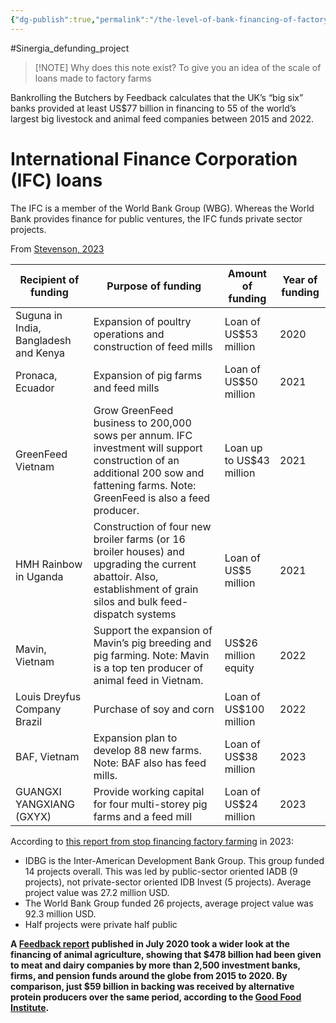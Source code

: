 ```yaml
---
{"dg-publish":true,"permalink":"/the-level-of-bank-financing-of-factory-farming/","tags":["financial_activism"],"created":"2025-03-18T11:23:15.558+00:00","updated":"2025-10-10T23:34:29.265+01:00"}
---
```


#Sinergia_defunding_project 


> [!NOTE] Why does this note exist?
> To give you an idea of the scale of loans made to factory farms


Bankrolling the Butchers by Feedback calculates that the UK’s “big six” banks provided at least US$77 billion in financing to 55 of the world’s largest big livestock and animal feed companies between 2015 and 2022.

# International Finance Corporation (IFC) loans
The IFC is a member of the World Bank Group (WBG). Whereas the World Bank provides finance for public ventures, the IFC funds private sector projects.

From [Stevenson, 2023](https://scholar.google.com/scholar_url?url=https://library.oapen.org/bitstream/handle/20.500.12657/93134/1/9781040152546.pdf%23page%3D224&hl=en&sa=T&oi=gsb-ggp&ct=res&cd=0&d=10624121865266121480&ei=_6DZZ774M5uw6rQP27yHsAU&scisig=AFWwaeYAy5B89E0WimPNYTewwVbv)

| Recipient of funding                  | Purpose of funding                                                                                                                                                                 | Amount of funding        | Year of funding |
| ------------------------------------- | ---------------------------------------------------------------------------------------------------------------------------------------------------------------------------------- | ------------------------ | --------------- |
| Suguna in India, Bangladesh and Kenya | Expansion of poultry operations and construction of feed mills                                                                                                                     | Loan of US$53 million    | 2020            |
| Pronaca, Ecuador                      | Expansion of pig farms and feed mills                                                                                                                                              | Loan of US$50 million    | 2021            |
| GreenFeed Vietnam                     | Grow GreenFeed business to 200,000 sows per annum. IFC investment will support construction of an additional 200 sow and fattening farms. Note: GreenFeed is also a feed producer. | Loan up to US$43 million | 2021            |
| HMH Rainbow in Uganda                 | Construction of four new broiler farms (or 16 broiler houses) and upgrading the current abattoir. Also, establishment of grain silos and bulk feed-dispatch systems                | Loan of US$5 million     | 2021            |
| Mavin, Vietnam                        | Support the expansion of Mavin’s pig breeding and pig farming. Note: Mavin is a top ten producer of animal feed in Vietnam.                                                        | US$26 million equity     | 2022            |
| Louis Dreyfus Company Brazil          | Purchase of soy and corn                                                                                                                                                           | Loan of US$100 million   | 2022            |
| BAF, Vietnam                          | Expansion plan to develop 88 new farms. Note: BAF also has feed mills.                                                                                                             | Loan of US$38 million    | 2023            |
| GUANGXI YANGXIANG (GXYX)              | Provide working capital for four multi-storey pig farms and a feed mill                                                                                                            | Loan of US$24 million    | 2023            |

According to [this report from stop financing factory farming](https://stopfinancingfactoryfarming.com/app/uploads/2024/10/eng-white-paper-a4-imprimible.pdf) in 2023:
- IDBG is the Inter-American Development Bank Group. This group funded 14 projects overall. This was led by public-sector oriented IADB (9 projects), not private-sector oriented IDB Invest (5 projects). Average project value was 27.2 million USD.
- The World Bank Group funded 26 projects, average project value was 92.3 million USD.
- Half projects were private half public


**A [Feedback report](https://feedbackglobal.org/butchering-the-planet/) published in July 2020 took a wider look at the financing of animal agriculture, showing that $478 billion had been given to meat and dairy companies by more than 2,500 investment banks, firms, and pension funds around the globe from 2015 to 2020. By comparison, just $59 billion in backing was received by alternative protein producers over the same period, according to the [Good Food Institute](https://gfi.org/blog/2020-state-of-the-industry-highlights/).**
